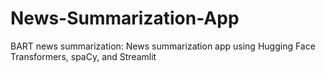 # News-Summarization-App
BART news summarization: News summarization app using Hugging Face Transformers, spaCy, and Streamlit
